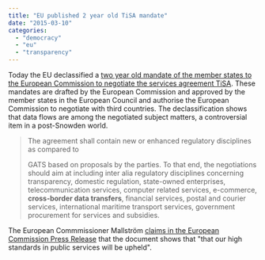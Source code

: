 ```yaml
---
title: "EU published 2 year old TiSA mandate"
date: "2015-03-10"
categories: 
  - "democracy"
  - "eu"
  - "transparency"
---
```


Today the EU declassified a [two year old mandate of the member states to the European Commission to negotiate the services agreement TiSA](http://data.consilium.europa.eu/doc/document/ST-6891-2013-ADD-1-DCL-1/en/pdf). These mandates are drafted by the European Commission and approved by the member states in the European Council and authorise the European Commission to negotiate with third countries. The declassification shows that data flows are among the negotiated subject matters, a controversial item in a post-Snowden world.

> The agreement shall contain new or enhanced regulatory disciplines as compared to
> 
> GATS based on proposals by the parties. To that end, the negotiations should aim at including inter alia regulatory disciplines concerning transparency, domestic regulation, state-owned enterprises, telecommunication services, computer related services, e-commerce, **cross-border data transfers**, financial services, postal and courier services, international maritime transport services, government procurement for services and subsidies.

The European Commmissioner Mallström [claims in the European Commission Press Release](http://europa.eu/rapid/press-release_IP-15-4590_en.htm) that the document shows that "that our high standards in public services will be upheld".
